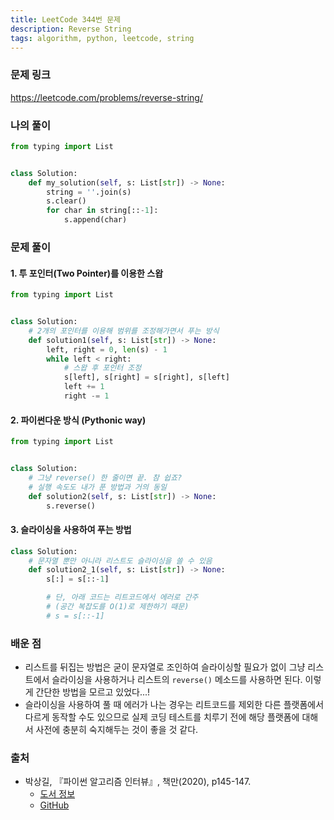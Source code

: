 ```yaml
---
title: LeetCode 344번 문제
description: Reverse String
tags: algorithm, python, leetcode, string
---
```


### 문제 링크

https://leetcode.com/problems/reverse-string/

### 나의 풀이

```python
from typing import List


class Solution:
    def my_solution(self, s: List[str]) -> None:
        string = ''.join(s)
        s.clear()
        for char in string[::-1]:
            s.append(char)
```

### 문제 풀이

#### 1. 투 포인터(Two Pointer)를 이용한 스왑

```python
from typing import List


class Solution:
    # 2개의 포인터를 이용해 범위를 조정해가면서 푸는 방식
    def solution1(self, s: List[str]) -> None:
        left, right = 0, len(s) - 1
        while left < right:
            # 스왑 후 포인터 조정
            s[left], s[right] = s[right], s[left]
            left += 1
            right -= 1
```

#### 2. 파이썬다운 방식 (Pythonic way)

```python
from typing import List


class Solution:
    # 그냥 reverse() 한 줄이면 끝. 참 쉽죠?
    # 실행 속도도 내가 푼 방법과 거의 동일
    def solution2(self, s: List[str]) -> None:
        s.reverse()
```

#### 3. 슬라이싱을 사용하여 푸는 방법

```python
class Solution:
    # 문자열 뿐만 아니라 리스트도 슬라이싱을 쓸 수 있음
    def solution2_1(self, s: List[str]) -> None:
        s[:] = s[::-1]

        # 단, 아래 코드는 리트코드에서 에러로 간주
        # (공간 복잡도를 O(1)로 제한하기 때문)
        # s = s[::-1]
```

### 배운 점

- 리스트를 뒤집는 방법은 굳이 문자열로 조인하여 슬라이싱할 필요가 없이 그냥 리스트에서 슬라이싱을 사용하거나 리스트의 `reverse()` 메소드를 사용하면 된다. 이렇게 간단한 방법을 모르고 있었다...!
- 슬라이싱을 사용하여 풀 때 에러가 나는 경우는 리트코드를 제외한 다른 플랫폼에서 다르게 동작할 수도 있으므로 실제 코딩 테스트를 치루기 전에 해당 플랫폼에 대해서 사전에 충분히 숙지해두는 것이 좋을 것 같다.

### 출처

- 박상길, 『파이썬 알고리즘 인터뷰』, 책만(2020), p145-147.
  - [도서 정보](https://www.onlybook.co.kr/entry/algorithm-interview)
  - [GitHub](https://github.com/onlybooks/algorithm-interview)
